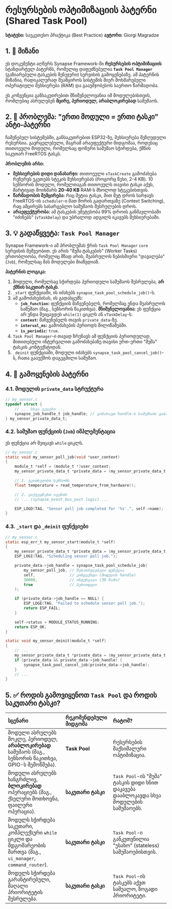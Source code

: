 # რესურსების ოპტიმიზაციის პატერნი (Shared Task Pool)

**სტატუსი:** საუკეთესო პრაქტიკა (Best Practice)
**ავტორი:** Giorgi Magradze

## 1. 🎯 მიზანი

ეს დოკუმენტი აღწერს Synapse Framework-ში **რესურსების ოპტიმიზაციის** სტანდარტულ პატერნს, რომელიც დაფუძნებულია **`Task Pool Manager`** (გაზიარებული ტასკების მენეჯერი) სერვისის გამოყენებაზე. ამ პატერნის მიზანია, რადიკალურად შეამციროს სისტემის მიერ მოხმარებული ოპერატიული მეხსიერება (RAM) და გააუმჯობესოს საერთო წარმადობა.

ეს კონვენცია განსაკუთრებით მნიშვნელოვანია იმ მოდულებისთვის, რომლებიც ასრულებენ **მცირე, პერიოდულ, არაბლოკირებად** სამუშაოს.

## 2. 🤔 პრობლემა: "ერთი მოდული = ერთი ტასკი" ანტი-პატერნი

ჩაშენებულ სისტემებში, განსაკუთრებით ESP32-ზე, მეხსიერება შეზღუდული რესურსია. გავრცელებული, მაგრამ არაეფექტური მიდგომაა, როდესაც თითოეული მოდული, რომელსაც ფონური სამუშაო სჭირდება, ქმნის საკუთარ FreeRTOS ტასკს.

**პრობლემის არსი:**

- **მეხსიერების დიდი დანახარჯი:** თითოეული `xTaskCreate` გამოძახება რეზერვს უკეთებს სტეკის მეხსიერებას (როგორც წესი, 2-4 KB). 10 სენსორის მოდული, რომელთაგან თითოეულს თავისი ტასკი აქვს, მარტივად მოიხმარს **20-40 KB** RAM-ს მხოლოდ სტეკებისთვის.
- **წარმადობის შემცირება:** რაც მეტია ტასკი, მით მეტ დროს ხარჯავს FreeRTOS-ის `scheduler`-ი მათ შორის გადართვაზე (Context Switching), რაც ამცირებს სასარგებლო სამუშაოს შესრულების დროს.
- **არაეფექტურობა:** ამ ტასკების უმეტესობა 99% დროის განმავლობაში "იძინებს" (`vTaskDelay`) და უბრალოდ ადგილს იკავებს მეხსიერებაში.

## 3. 💡 გადაწყვეტა: `Task Pool Manager`

Synapse Framework-ი ამ პრობლემას ჭრის `Task Pool Manager` `core` სერვისის მეშვეობით. ეს არის "მუშა ტასკების" (Worker Tasks) ერთობლიობა, რომელიც მზად არის, შეასრულოს ნებისმიერი "დავალება" (`Job`), რომელსაც მას მოდულები მიაწვდიან.

**პატერნის ლოგიკა:**

1. მოდული, რომელსაც სჭირდება პერიოდული სამუშაოს შესრულება, **არ ქმნის საკუთარ ტასკს**.
2. `_start` ფუნქციაში, ის იძახებს `synapse_task_pool_schedule_job()`-ს.
3. ამ გამოძახებისას, ის გადასცემს:
    - **`job_function`:** ფუნქციის მაჩვენებელს, რომელმაც უნდა შეასრულოს სამუშაო (მაგ., სენსორის წაკითხვა). **მნიშვნელოვანია:** ეს ფუნქცია არ უნდა შეიცავდეს `while(1)` ციკლს ან `vTaskDelay`-ს.
    - **`context`:** მაჩვენებელს თავის `private_data`-ზე.
    - **`interval_ms`:** გამოძახების პერიოდს მილიწამებში.
    - **`is_periodic`:** `true`.
4. `Task Pool Manager`-ი თავად ზრუნავს ამ ფუნქციის პერიოდულად, მითითებული ინტერვალით გამოძახებაზე თავისი ერთ-ერთი "მუშა" ტასკის კონტექსტიდან.
5. `_deinit` ფუნქციაში, მოდული იძახებს `synapse_task_pool_cancel_job()`-ს, რათა გააუქმოს დაგეგმილი სამუშაო.

## 4. 📝 გამოყენების პატერნი

### 4.1. მოდულის `private_data` სტრუქტურა

```c
// my_sensor.c
typedef struct {
    // ... სხვა ველები ...
    synapse_job_handle_t job_handle; // ვინახავთ handle-ს სამუშაოს გასაუქმებლად
} my_sensor_private_data_t;
```

### 4.2. სამუშაო ფუნქციის (`Job`) იმპლემენტაცია

ეს ფუნქცია არ შეიცავს `while` ციკლს.

```c
// my_sensor.c
static void my_sensor_poll_job(void *user_context)
{
    module_t *self = (module_t *)user_context;
    my_sensor_private_data_t *private_data = (my_sensor_private_data_t *)self->private_data;

    // 1. ვკითხულობთ სენსორს
    float temperature = read_temperature_from_hardware();

    // 2. ვაქვეყნებთ ივენთს
    // ... (synapse_event_bus_post logic) ...

    ESP_LOGD(TAG, "Sensor poll job completed for '%s'.", self->name);
}
```

### 4.3. `_start` და `_deinit` ფუნქციები

```c
// my_sensor.c
static esp_err_t my_sensor_start(module_t *self)
{
    my_sensor_private_data_t *private_data = (my_sensor_private_data_t *)self->private_data;
    ESP_LOGI(TAG, "Scheduling sensor poll job.");

    private_data->job_handle = synapse_task_pool_schedule_job(
        my_sensor_poll_job, // შესასრულებელი ფუნქცია
        self,               // კონტექსტი (მოდულის handle)
        30000,              // ინტერვალი (30 წამი)
        true                // პერიოდული
    );

    if (private_data->job_handle == NULL) {
        ESP_LOGE(TAG, "Failed to schedule sensor poll job.");
        return ESP_FAIL;
    }

    self->status = MODULE_STATUS_RUNNING;
    return ESP_OK;
}

static void my_sensor_deinit(module_t *self)
{
    // ...
    my_sensor_private_data_t *private_data = (my_sensor_private_data_t *)self->private_data;
    if (private_data && private_data->job_handle) {
        synapse_task_pool_cancel_job(private_data->job_handle);
    }
    // ...
}
```

## 5. ✅ როდის გამოვიყენოთ `Task Pool` და როდის საკუთარი ტასკი?

| სცენარი | რეკომენდებული მიდგომა | რატომ? |
| :--- | :--- | :--- |
| მოდული ასრულებს მოკლე, პერიოდულ, **არაბლოკირებად** სამუშაოს (მაგ., სენსორის წაკითხვა, GPIO-ს შემოწმება). | **Task Pool** | რესურსების მაქსიმალური ოპტიმიზაცია. |
| მოდული ასრულებს ხანგრძლივ, **ბლოკირებად** ოპერაციებს (მაგ., ქსელური მოთხოვნა, ფაილური ოპერაცია). | **საკუთარი ტასკი** | `Task Pool`-ის "მუშა" ტასკის დიდი ხნით დაკავება დააბლოკავდა სხვა მოდულების სამუშაოებს. |
| მოდულს სჭირდება საკუთარი, კომპლექსური `while` ციკლი და მდგომარეობის მართვა (მაგ., `ui_manager`, `command_router`). | **საკუთარი ტასკი** | `Task Pool`-ი განკუთვნილია "უსახო" (stateless) სამუშაოებისთვის. |
| მოდულს სჭირდება გარანტირებული, მაღალი პრიორიტეტის შესრულება. | **საკუთარი ტასკი** | `Task Pool`-ის ტასკებს აქვთ საშუალო, ზოგადი პრიორიტეტი. |
